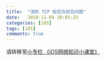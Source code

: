 ```yaml
---
title:  "浅析 TCP 粘包与拆包问题" 
date:   2018-11-05 10:05:23
categories: [iOS]
tags: [iOS]
comments: true
---
```

请转移至[小专栏 《iOS网络知识小课堂》](https://xiaozhuanlan.com/topic/8379146025)
